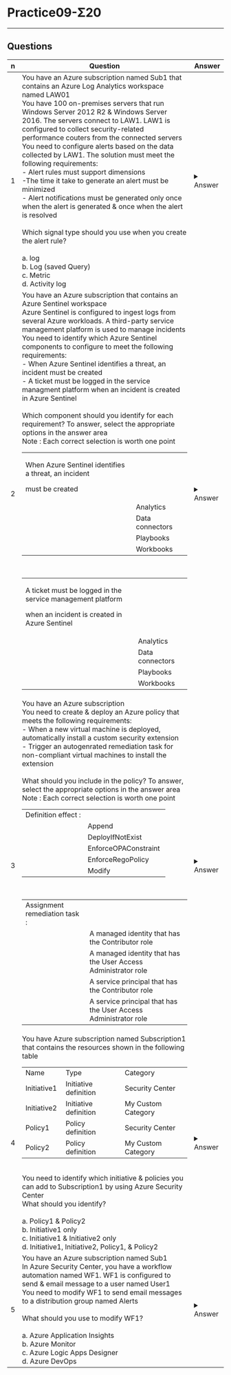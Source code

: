 # Practice09-Σ20

---

## Questions
|n|Question|Answer|
|-|--------|------|
|1|You have an Azure subscription named Sub1 that contains an Azure Log Analytics workspace named LAW01<br/>You have 100 on-premises servers that run Windows Server 2012 R2 & Windows Server 2016. The servers connect to LAW1. LAW1 is configured to collect security-related performance couters from the connected servers<br/>You need to configure alerts based on the data collected by LAW1. The solution must meet the following requirements:<br/>- Alert rules must support dimensions<br/>-The time it take to generate an alert must be minimized<br/>- Alert notifications must be generated only once when the alert is generated & once when the alert is resolved<br/><br/>Which signal type should you use when you create the alert rule?<br/><br/>a. log<br/>b. Log (saved Query)<br/>c. Metric<br/>d. Activity log|<details><summary>Answer</summary>c. metric<br/><br/>Ther are many benefits for using metric alerts for logs over query based log alerts in azure. Some of them are listed below:<br/><br/>Metric Alerts offer near-real time monitoring capability & Metric Alerts for Logs forks data from log source to ensure the same<br/><br/>Metric Alerts are stateful - only notifying once when alert is fired & once when alert is resolved; as opposed to Log alerts which are stateless & keep firing at every intervall if the alert condition is met<br/><br/>Metric alerts for Log provide multiple dimesions, allowing filtering to specific values like Computers, OS Type, etc. simpler; without the need for penning query in analytics</details>|
|2|You have an Azure subscription that contains an Azure Sentinel workspace<br/>Azure Sentinel is configured to ingest logs from several Azure workloads. A third-party service management platform is used to manage incidents<br/>You need to identify which Azure Sentinel components to configure to meet the following requirements:<br/>- When Azure Sentinel identifies a threat, an incident must be created<br/>- A ticket must be logged in the service managment platform when an incident is created in Azure Sentinel<br/><br/>Which component should you identify for each requirement? To answer, select the appropriate options in the answer area<br/>Note : Each correct selection is worth one point<br/><table> <tbody> <tr> <td> <p>When Azure Sentinel identifies a threat, an incident</p> <p>must be created&nbsp;</p> </td> <td>&nbsp;</td> </tr> <tr> <td>&nbsp;</td> <td>Analytics&nbsp;</td> </tr> <tr> <td>&nbsp;</td> <td>Data connectors&nbsp;</td> </tr> <tr> <td>&nbsp;</td> <td>Playbooks&nbsp;</td> </tr> <tr> <td>&nbsp;</td> <td>Workbooks&nbsp;</td> </tr> </tbody> </table><br/><table> <tbody> <tr> <td> <p>A ticket must be logged in the service management platform</p> <p>when an incident is created in Azure Sentinel&nbsp;</p> </td> <td>&nbsp;</td> </tr> <tr> <td>&nbsp;</td> <td>Analytics&nbsp;</td> </tr> <tr> <td>&nbsp;</td> <td>Data connectors&nbsp;</td> </tr> <tr> <td>&nbsp;</td> <td>Playbooks&nbsp;</td> </tr> <tr> <td>&nbsp;</td> <td>Workbooks&nbsp;</td> </tr> </tbody> </table>|<details><summary>Answer</summary>Box 1 - Analytics<br/>Analytics rule allows grouping of alerts into an icident<br/><br/>Box 2 - Playbooks<br/>playbook can be configured to log a ticket in third party system as a response to the incident<br/>ref:<br/>https://learn.microsoft.com/en-us/azure/sentinel/create-incidents-from-alerts<br/>https://learn.microsoft.com/en-us/azure/sentinel/tutorial-respond-threats-playbook?tabs=LAC%2Cincidents</details>|
|3|You have an Azure subscription<br/>You need to create & deploy an Azure policy that meets the following requirements:<br/>- When a new virtual machine is deployed, automatically install a custom security extension<br/>- Trigger an autogenrated remediation task for non-compliant virtual machines to install the extension<br/><br/>What should you include in the policy? To answer, select the appropriate options in the answer area<br/>Note : Each correct selection is worth one point<br/><table> <tbody> <tr> <td>Definition effect :</td> <td>&nbsp;</td> </tr> <tr> <td>&nbsp;</td> <td>Append&nbsp;</td> </tr> <tr> <td>&nbsp;</td> <td>DeployIfNotExist&nbsp;</td> </tr> <tr> <td>&nbsp;</td> <td>EnforceOPAConstraint&nbsp;</td> </tr> <tr> <td>&nbsp;</td> <td>EnforceRegoPolicy&nbsp;</td> </tr> <tr> <td>&nbsp;</td> <td>Modify&nbsp;</td> </tr> </tbody> </table><br/><table> <tbody> <tr> <td>Assignment remediation task :&nbsp;</td> <td>&nbsp;</td> </tr> <tr> <td>&nbsp;</td> <td>A managed identity that has the Contributor role&nbsp;</td> </tr> <tr> <td>&nbsp;</td> <td>A managed identity that has the User Access Administrator role&nbsp;</td> </tr> <tr> <td>&nbsp;</td> <td>A service principal that has the Contributor role&nbsp;</td> </tr> <tr> <td>&nbsp;</td> <td>A service principal that has the User Access Administrator role&nbsp;</td> </tr> </tbody> </table>|<details><summary>Answer</summary>Box 1 - DeployIfNotExist<br/><br/>Box 2 - A managed identity that has the contributor role<br/>A managed identity that has the Contributor role: Remediation tasks in Azure Policy often require permissions to create or update resources. A managed identity with the Contributor role has sufficient permissions to install extensions on virtual machines. This role enables the managed identity to manage most Azure resources, which includes performing actions like installing extensions on virtual machines.<br/>ref:<br/>https://learn.microsoft.com/en-us/azure/governance/policy/how-to/remediate-resources?tabs=azure-portal</details>|
|4|You have Azure subscription named Subscription1 that contains the resources shown in the following table<br/><table> <tbody> <tr> <td>Name&nbsp;</td> <td>Type&nbsp;</td> <td>Category&nbsp;</td> </tr> <tr> <td>Initiative1&nbsp;</td> <td>Initiative definition&nbsp;</td> <td>Security Center&nbsp;</td> </tr> <tr> <td>Initiative2&nbsp;</td> <td>Initiative definition&nbsp;</td> <td>My Custom Category&nbsp;</td> </tr> <tr> <td>Policy1&nbsp;</td> <td>Policy definition&nbsp;</td> <td>Security Center&nbsp;</td> </tr> <tr> <td>Policy2&nbsp;</td> <td>Policy definition&nbsp;</td> <td>My Custom Category&nbsp;</td> </tr> </tbody> </table><br/>You need to identify which initiative & policies you can add to Subscription1 by using Azure Security Center<br/>What should you identify?<br/><br/>a. Policy1 & Policy2<br/>b. Initiative1 only<br/>c. Initiative1 & Initiative2 only<br/>d. Initiative1, Initiative2, Policy1, & Policy2|<details><summary>Answer</summary>d. Initiative1, Initiative2, Policy1, & Policy2<br/><br/>You can add your own custom initiatives. You'll then receive recommendations if your environmet doesn't follow the polcies you create, Any custom initiatives your create will appear alongside the built-in initiatives in the regulatory compliance dashboard<br/>ref:<br/>https://learn.microsoft.com/en-us/azure/defender-for-cloud/custom-security-policies?pivots=azure-portal</details>|
|5|You have an Azure subscription named Sub1<br/>In Azure Security Center, you have a workflow automation named WF1. WF1 is configured to send & email message to a user named User1<br/>You need to modify WF1 to send email messages to a distribution group named Alerts<br/><br/>What should you use to modify WF1?<br/><br/>a. Azure Application Insights<br/>b. Azure Monitor<br/>c. Azure Logic Apps Designer<br/>d. Azure DevOps|<details><summary>Answer</summary>c. Azure Logic Apps Designer<br/>ref:<br/>https://learn.microsoft.com/en-us/azure/defender-for-cloud/workflow-automation<br/><br/>https://learn.microsoft.com/en-us/training/modules/resolve-threats-with-azure-security-center/6-exercise-configure-playbook</details>|

